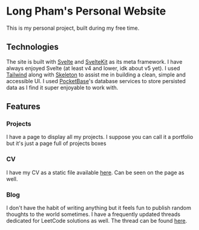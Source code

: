 # Long Pham's Personal Website

This is my personal project, built during my free time. 

## Technologies

The site is built with [Svelte](https://svelte.dev/docs/svelte/overview) and [SvelteKit](https://svelte.dev/docs/kit/introduction) as its meta framework. I have always enjoyed Svelte (at least v4 and lower, idk about v5 yet). I used [Tailwind](https://tailwindcss.com/) along with [Skeleton](https://skeleton.dev) to assist me in building a clean, simple and accessible UI. I used [PocketBase](https://pocketbase.io/)'s database services to store persisted data as I find it super enjoyable to work with.

## Features

### Projects

I have a page to display all my projects. I suppose you can call it a portfolio but it's just a page full of projects boxes

### CV

I have my CV as a static file available [here](https://longph.com/resume.pdf). Can be seen on the page as well.

### Blog

I don't have the habit of writing anything but it feels fun to publish random thoughts to the world sometimes. I have a frequently updated threads dedicated for LeetCode solutions as well. The thread can be found [here](https://longph.com/blog/h9evcysg5kckd8c).
